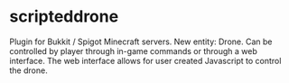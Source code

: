# scripteddrone
Plugin for Bukkit / Spigot Minecraft servers. New entity: Drone. Can be controlled by player through in-game commands or through a web interface. The web interface allows for user created Javascript to control the drone.
